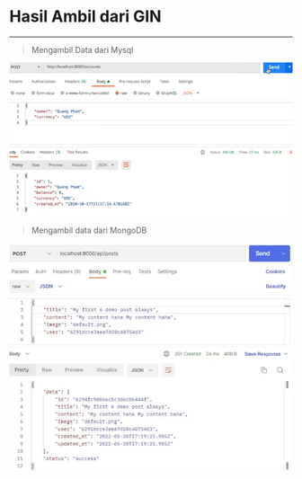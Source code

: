 # Hasil Ambil dari GIN

----------------------------

>Mengambil Data dari Mysql

![1](restfull-mysql.png)

>Mengambil data dari MongoDB

![2](restfull-mongodb.png)